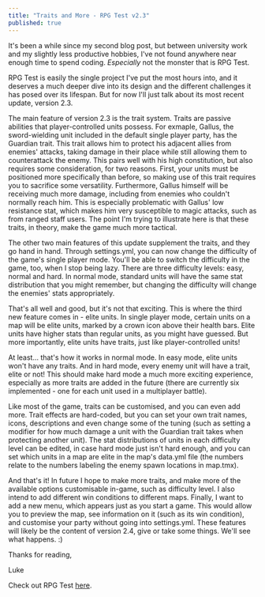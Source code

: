 ```yaml
---
title: "Traits and More - RPG Test v2.3"
published: true
---
```

It's been a while since my second blog post, but between university work and my
slightly less productive hobbies, I've not found anywhere near enough time to
spend coding. *Especially* not the monster that is RPG Test.

RPG Test is easily the single project I've put the most hours into, and it
deserves a much deeper dive into its design and the different challenges it has
posed over its lifespan. But for now I'll just talk about its most recent
update, version 2.3.

The main feature of version 2.3 is the trait system. Traits are passive
abilities that player-controlled units possess. For exmaple, Gallus, the sword-wielding unit
included in the default single player party, has the Guardian trait. This trait
allows him to protect his adjacent allies from enemies' attacks, taking
damage in their place while still allowing them to counterattack the enemy. This
pairs well with his high constitution, but also requires some consideration, for
two reasons. First, your units must be positioned more specifically than before,
so making use of this trait requires you to sacrifice some versatility.
Furthermore, Gallus himself will be receiving much more damage, including from
enemies who couldn't normally reach him. This is especially problematic with
Gallus' low resistance stat, which makes him very susceptible to magic attacks,
such as from ranged staff users. The point I'm trying to illustrate here is that
these traits, in theory, make the game much more tactical.

The other two main features of this update supplement the traits, and they go
hand in hand. Through settings.yml, you can now change the difficulty of the
game's single player mode. You'll be able to switch the difficulty in the game,
too, when I stop being lazy. There are three difficulty levels: easy, normal and
hard. In normal mode, standard units will have the same stat distribution that
you might remember, but changing the difficulty will change the enemies' stats
appropriately.

That's all well and good, but it's not that exciting. This is where the third
new feature comes in - elite units. In single player mode, certain units on a
map will be elite units, marked by a crown icon above their health bars. Elite
units have higher stats than regular units, as you might have guessed. But more
importantly, elite units have traits, just like player-controlled units!

At least... that's how it works in normal mode. In easy mode, elite units won't
have any traits. And in hard mode, every enemy unit will have a trait, elite or
not! This should make hard mode a much more exciting experience, especially as
more traits are added in the future (there are currently six implemented - one
for each unit used in a multiplayer battle).

Like most of the game, traits can be customised, and you can even add more.
Trait effects are hard-coded, but you can set your own trait names, icons,
descriptions and even change some of the tuning (such as setting a modifier
for how much damage a unit with the Guardian trait takes when protecting another
unit). The stat distributions of units in each difficulty level can be edited,
in case hard mode just isn't hard enough, and you can set which units
in a map are elite in the map's data.yml file (the numbers relate to the numbers
labeling the enemy spawn locations in map.tmx).

And that's it! In future I hope to make more traits, and make more of the
available options customisable in-game, such as difficulty level. I also intend
to add different win conditions to different maps. Finally, I want to add a new
menu, which appears just as you start a game. This would allow you to preview
the map, see information on it (such as its win condition), and customise your
party without going into settings.yml. These features will likely be the content
of version 2.4, give or take some things. We'll see what happens. :)

Thanks for reading,

Luke


Check out RPG Test [here](https://github.com/lukeshorejones/rpg-test).
